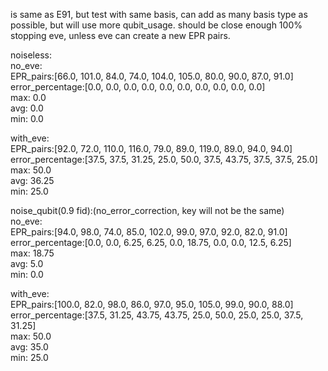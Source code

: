 is same as E91, but test with same basis, can add as many basis type as possible, but will use more qubit_usage. should be close enough 100% stopping eve, unless eve can create a new EPR pairs. 
   
   
noiseless:   
no_eve:   
EPR_pairs:[66.0, 101.0, 84.0, 74.0, 104.0, 105.0, 80.0, 90.0, 87.0, 91.0]   
error_percentage:[0.0, 0.0, 0.0, 0.0, 0.0, 0.0, 0.0, 0.0, 0.0, 0.0]   
max: 0.0   
avg: 0.0   
min: 0.0   
   
with_eve:   
EPR_pairs:[92.0, 72.0, 110.0, 116.0, 79.0, 89.0, 119.0, 89.0, 94.0, 94.0]   
error_percentage:[37.5, 37.5, 31.25, 25.0, 50.0, 37.5, 43.75, 37.5, 37.5, 25.0]   
    max: 50.0   
    avg: 36.25   
    min: 25.0   


noise_qubit(0.9 fid):(no_error_correction, key will not be the same)   
no_eve:   
EPR_pairs:[94.0, 98.0, 74.0, 85.0, 102.0, 99.0, 97.0, 92.0, 82.0, 91.0]   
error_percentage:[0.0, 0.0, 6.25, 6.25, 0.0, 18.75, 0.0, 0.0, 12.5, 6.25]   
max: 18.75   
avg: 5.0   
min: 0.0   
   

with_eve:   
EPR_pairs:[100.0, 82.0, 98.0, 86.0, 97.0, 95.0, 105.0, 99.0, 90.0, 88.0]   
error_percentage:[37.5, 31.25, 43.75, 43.75, 25.0, 50.0, 25.0, 25.0, 37.5, 31.25]   
max: 50.0   
avg: 35.0   
min: 25.0   
